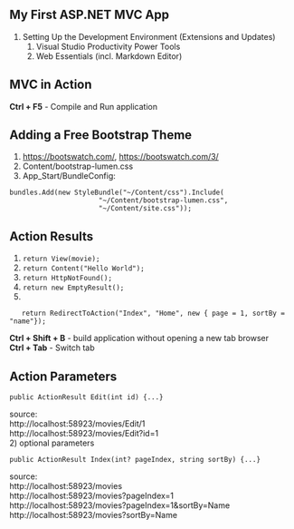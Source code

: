 ﻿## My First ASP.NET MVC App

1. Setting Up the Development Environment (Extensions and Updates)
   1. Visual Studio Productivity Power Tools
   2. Web Essentials (incl. Markdown Editor)

## MVC in Action

**Ctrl + F5** - Compile and Run application

## Adding a Free Bootstrap Theme

1. https://bootswatch.com/, https://bootswatch.com/3/ 
2. Content/bootstrap-lumen.css
3. App_Start/BundleConfig:
```
bundles.Add(new StyleBundle("~/Content/css").Include(
                      "~/Content/bootstrap-lumen.css",
                      "~/Content/site.css"));
```

## Action Results

1) ```return View(movie);```  
2) ```return Content("Hello World");```  
3) ```return HttpNotFound();```  
4) ```return new EmptyResult();```  
5) 
```
   return RedirectToAction("Index", "Home", new { page = 1, sortBy = "name"});
```  
**Ctrl + Shift + B** - build application without opening a new tab browser  
**Ctrl + Tab** - Switch tab  

## Action Parameters
```
public ActionResult Edit(int id) {...}
```
source:  
http://localhost:58923/movies/Edit/1  
http://localhost:58923/movies/Edit?id=1  
2) optional parameters
``` 
public ActionResult Index(int? pageIndex, string sortBy) {...} 
```
source:  
http://localhost:58923/movies  
http://localhost:58923/movies?pageIndex=1  
http://localhost:58923/movies?pageIndex=1&sortBy=Name  
http://localhost:58923/movies?sortBy=Name  

